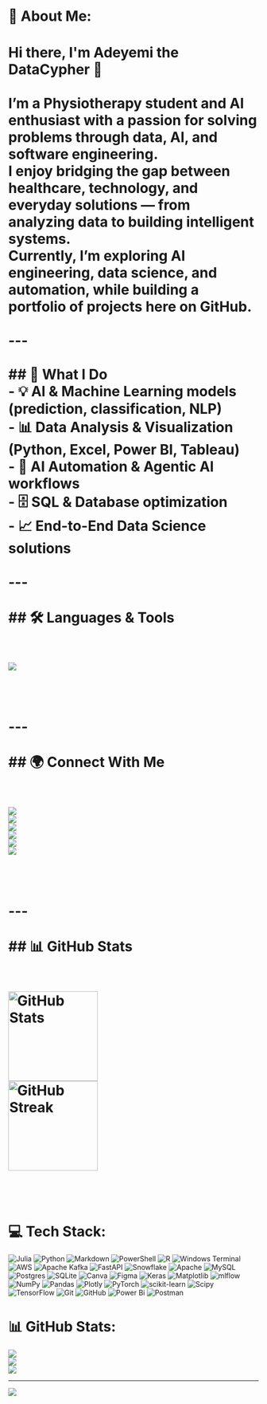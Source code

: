 # 💫 About Me:
# Hi there, I'm Adeyemi the DataCypher 👋  <br><br>I’m a **Physiotherapy student and AI enthusiast** with a passion for solving problems through **data, AI, and software engineering**.  <br>I enjoy bridging the gap between healthcare, technology, and everyday solutions — from analyzing data to building intelligent systems.  <br>Currently, I’m exploring **AI engineering, data science, and automation**, while building a portfolio of projects here on GitHub.  <br><br>---<br><br>## 🚀 What I Do  <br>- 💡 AI & Machine Learning models (prediction, classification, NLP)  <br>- 📊 Data Analysis & Visualization (Python, Excel, Power BI, Tableau)  <br>- 🔗 AI Automation & Agentic AI workflows  <br>- 🗄️ SQL & Database optimization  <br>- 📈 End-to-End Data Science solutions  <br><br>---<br><br>## 🛠️ Languages & Tools  <br><p align="left"><br>  <img src="https://skillicons.dev/icons?i=python,tensorflow,pytorch,r,git,github,mysql,postgres,sqlite,tableau,powerbi,excel,vscode,notion&perline=7" /><br></p><br><br>---<br><br>## 🌍 Connect With Me  <br><p align="left"><br>  <a href="https://medium.com/@Adeyemi."><img src="https://img.shields.io/badge/Medium-000000?style=for-the-badge&logo=medium&logoColor=white" /></a><br>  <a href="https://www.notion.so/Adeyemi-Boluwatife-2112c317e21c801bac6ac275616a8243"><img src="https://img.shields.io/badge/Notion-000000?style=for-the-badge&logo=notion&logoColor=white" /></a><br>  <a href="https://github.com/PerceptronCipher"><img src="https://img.shields.io/badge/GitHub-181717?style=for-the-badge&logo=github&logoColor=white" /></a><br>  <a href="mailto:Adeyemiboluwatife.olayinka@gmail.com"><img src="https://img.shields.io/badge/Email-D14836?style=for-the-badge&logo=gmail&logoColor=white" /></a><br>  <a href="https://twitter.com/Adeyemi_Bhowlu"><img src="https://img.shields.io/badge/Twitter-1DA1F2?style=for-the-badge&logo=twitter&logoColor=white" /></a><br>  <a href="https://www.instagram.com/deyemi_boluwatife/"><img src="https://img.shields.io/badge/Instagram-E4405F?style=for-the-badge&logo=instagram&logoColor=white" /></a><br></p><br><br>---<br><br>## 📊 GitHub Stats  <br><p align="left"><br>  <img src="https://github-readme-stats.vercel.app/api?username=PerceptronCipher&show_icons=true&theme=tokyonight" alt="GitHub Stats" height="180em" /><br>  <img src="https://github-readme-streak-stats.herokuapp.com/?user=PerceptronCipher&theme=tokyonight" alt="GitHub Streak" height="180em" /><br></p><br>


# 💻 Tech Stack:
![Julia](https://img.shields.io/badge/-Julia-9558B2?style=for-the-badge&logo=julia&logoColor=white) ![Python](https://img.shields.io/badge/python-3670A0?style=for-the-badge&logo=python&logoColor=ffdd54) ![Markdown](https://img.shields.io/badge/markdown-%23000000.svg?style=for-the-badge&logo=markdown&logoColor=white) ![PowerShell](https://img.shields.io/badge/PowerShell-%235391FE.svg?style=for-the-badge&logo=powershell&logoColor=white) ![R](https://img.shields.io/badge/r-%23276DC3.svg?style=for-the-badge&logo=r&logoColor=white) ![Windows Terminal](https://img.shields.io/badge/Windows%20Terminal-%234D4D4D.svg?style=for-the-badge&logo=windows-terminal&logoColor=white) ![AWS](https://img.shields.io/badge/AWS-%23FF9900.svg?style=for-the-badge&logo=amazon-aws&logoColor=white) ![Apache Kafka](https://img.shields.io/badge/Apache%20Kafka-000?style=for-the-badge&logo=apachekafka) ![FastAPI](https://img.shields.io/badge/FastAPI-005571?style=for-the-badge&logo=fastapi) ![Snowflake](https://img.shields.io/badge/snowflake-%2329B5E8.svg?style=for-the-badge&logo=snowflake&logoColor=white) ![Apache](https://img.shields.io/badge/apache-%23D42029.svg?style=for-the-badge&logo=apache&logoColor=white) ![MySQL](https://img.shields.io/badge/mysql-4479A1.svg?style=for-the-badge&logo=mysql&logoColor=white) ![Postgres](https://img.shields.io/badge/postgres-%23316192.svg?style=for-the-badge&logo=postgresql&logoColor=white) ![SQLite](https://img.shields.io/badge/sqlite-%2307405e.svg?style=for-the-badge&logo=sqlite&logoColor=white) ![Canva](https://img.shields.io/badge/Canva-%2300C4CC.svg?style=for-the-badge&logo=Canva&logoColor=white) ![Figma](https://img.shields.io/badge/figma-%23F24E1E.svg?style=for-the-badge&logo=figma&logoColor=white) ![Keras](https://img.shields.io/badge/Keras-%23D00000.svg?style=for-the-badge&logo=Keras&logoColor=white) ![Matplotlib](https://img.shields.io/badge/Matplotlib-%23ffffff.svg?style=for-the-badge&logo=Matplotlib&logoColor=black) ![mlflow](https://img.shields.io/badge/mlflow-%23d9ead3.svg?style=for-the-badge&logo=numpy&logoColor=blue) ![NumPy](https://img.shields.io/badge/numpy-%23013243.svg?style=for-the-badge&logo=numpy&logoColor=white) ![Pandas](https://img.shields.io/badge/pandas-%23150458.svg?style=for-the-badge&logo=pandas&logoColor=white) ![Plotly](https://img.shields.io/badge/Plotly-%233F4F75.svg?style=for-the-badge&logo=plotly&logoColor=white) ![PyTorch](https://img.shields.io/badge/PyTorch-%23EE4C2C.svg?style=for-the-badge&logo=PyTorch&logoColor=white) ![scikit-learn](https://img.shields.io/badge/scikit--learn-%23F7931E.svg?style=for-the-badge&logo=scikit-learn&logoColor=white) ![Scipy](https://img.shields.io/badge/SciPy-%230C55A5.svg?style=for-the-badge&logo=scipy&logoColor=%white) ![TensorFlow](https://img.shields.io/badge/TensorFlow-%23FF6F00.svg?style=for-the-badge&logo=TensorFlow&logoColor=white) ![Git](https://img.shields.io/badge/git-%23F05033.svg?style=for-the-badge&logo=git&logoColor=white) ![GitHub](https://img.shields.io/badge/github-%23121011.svg?style=for-the-badge&logo=github&logoColor=white) ![Power Bi](https://img.shields.io/badge/power_bi-F2C811?style=for-the-badge&logo=powerbi&logoColor=black) ![Postman](https://img.shields.io/badge/Postman-FF6C37?style=for-the-badge&logo=postman&logoColor=white)
# 📊 GitHub Stats:
![](https://github-readme-stats.vercel.app/api?username=PerceptronCipher&theme=dark&hide_border=false&include_all_commits=false&count_private=false)<br/>
![](https://nirzak-streak-stats.vercel.app/?user=PerceptronCipher&theme=dark&hide_border=false)<br/>
![](https://github-readme-stats.vercel.app/api/top-langs/?username=PerceptronCipher&theme=dark&hide_border=false&include_all_commits=false&count_private=false&layout=compact)

---
[![](https://visitcount.itsvg.in/api?id=PerceptronCipher&icon=0&color=0)](https://visitcount.itsvg.in)

<!-- Proudly created with GPRM ( https://gprm.itsvg.in ) -->
